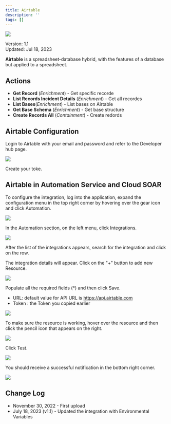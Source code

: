 ```yaml
---
title: Airtable
description: ''
tags: []
---
```


![](/img/platform-services/automation-service/app-central/logos/airtable.png)

Version: 1.1  
Updated: Jul 18, 2023

**Airtable** is a spreadsheet-database hybrid, with the features of a database but applied to a spreadsheet.   


## Actions

* **Get Record** (*Enrichment*) - Get specific recorde
* **List Records Incident Details** (*Enrichment*) - Get all recordes
* **List Bases**(*Enrichment*) - List bases on Airtable
* **Get Base Schema** (*Enrichment*) - Get base structure
* **Create Records All** (*Containment*) - Create redords

## Airtable Configuration

Login to Airtable with your email and password and refer to the Developer hub page.

![](/img/platform-services/automation-service/app-central/integrations/airtable/airtable-1.png)

Create your toke.

## Airtable in Automation Service and Cloud SOAR

To configure the integration, log into the application, expand the configuration menu in the top right corner by hovering over the gear icon and click Automation.

![](/img/platform-services/automation-service/app-central/integrations/airtable/airtable-2.png)

In the Automation section, on the left menu, click Integrations.

![](/img/platform-services/automation-service/app-central/integrations/airtable/airtable-3.png)

After the list of the integrations appears, search for the integration and click on the row.

The integration details will appear. Click on the "+" button to add new Resource.

![](/img/platform-services/automation-service/app-central/integrations/airtable/airtable-4.png)

Populate all the required fields (\*) and then click Save.

* URL: default value for API URL is https://api.airtable.com
* Token : the Token you copied earlier

![](/img/platform-services/automation-service/app-central/integrations/airtable/airtable-5.png)

To make sure the resource is working, hover over the resource and then click the pencil icon that appears on the right.

![](/img/platform-services/automation-service/app-central/integrations/airtable/airtable-6.png)

Click Test.

![](/img/platform-services/automation-service/app-central/integrations/airtable/airtable-7.png)   
 

You should receive a successful notification in the bottom right corner.

![](/img/platform-services/automation-service/app-central/integrations/airtable/airtable-8.png)

  
 

## Change Log

* November 30, 2022 - First upload
* July 18, 2023 (v1.1) - Updated the integration with Environmental Variables

